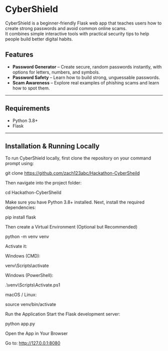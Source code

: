 #  CyberShield

CyberShield is a beginner-friendly Flask web app that teaches users how to create strong passwords and avoid common online scams.  
It combines simple interactive tools with practical security tips to help people build better digital habits.

##  Features
- **Password Generator** – Create secure, random passwords instantly, with options for letters, numbers, and symbols.  
- **Password Safety** – Learn how to build strong, unguessable passwords.  
- **Scam Awareness** – Explore real examples of phishing scams and learn how to spot them.

---

##  Requirements

- Python 3.8+
- Flask

---

##  Installation & Running Locally



To run CyberShield locally, first clone the repository on your command prompt using:

git clone https://github.com/zach123abc/Hackathon-CyberSheild


Then navigate into the project folder:

cd Hackathon-CyberSheild


Make sure you have Python 3.8+ installed. Next, install the required dependencies:

pip install flask


Then create a Virtual Environment (Optional but Recommended)

python -m venv venv


Activate it:

Windows (CMD):

venv\Scripts\activate


Windows (PowerShell):

.\venv\Scripts\Activate.ps1


macOS / Linux:

source venv/bin/activate



Run the Application
Start the Flask development server:


python app.py

Open the App in Your Browser

Go to:
http://127.0.0.1:8080

